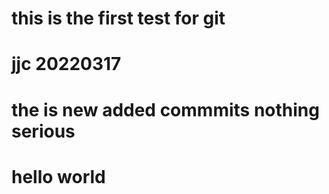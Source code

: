 # this is the first test for git 
# jjc 20220317 
# the is new added commmits nothing serious
# hello world